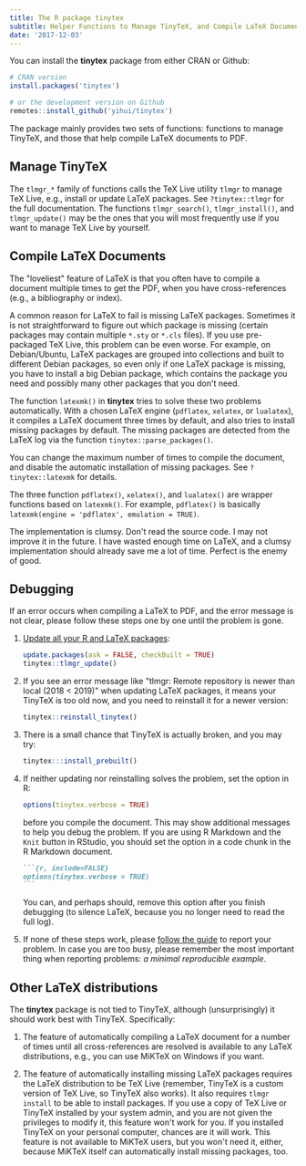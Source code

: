```yaml
---
title: The R package tinytex
subtitle: Helper Functions to Manage TinyTeX, and Compile LaTeX Documents
date: '2017-12-03'
---
```


You can install the **tinytex** package from either CRAN or Github:

```r
# CRAN version
install.packages('tinytex')

# or the development version on Github
remotes::install_github('yihui/tinytex')
```

The package mainly provides two sets of functions: functions to manage TinyTeX, and those that help compile LaTeX documents to PDF.

## Manage TinyTeX

The `tlmgr_*` family of functions calls the TeX Live utility `tlmgr` to manage TeX Live, e.g., install or update LaTeX packages. See `?tinytex::tlmgr` for the full documentation. The functions `tlmgr_search()`, `tlmgr_install()`, and `tlmgr_update()` may be the ones that you will most frequently use if you want to manage TeX Live by yourself.

## Compile LaTeX Documents

The "loveliest" feature of LaTeX is that you often have to compile a document multiple times to get the PDF, when you have cross-references (e.g., a bibliography or index).

A common reason for LaTeX to fail is missing LaTeX packages. Sometimes it is not straightforward to figure out which package is missing (certain packages may contain multiple `*.sty` or `*.cls` files). If you use pre-packaged TeX Live, this problem can be even worse. For example, on Debian/Ubuntu, LaTeX packages are grouped into collections and built to different Debian packages, so even only if one LaTeX package is missing, you have to install a big Debian package, which contains the package you need and possibly many other packages that you don't need.

The function `latexmk()` in **tinytex** tries to solve these two problems automatically. With a chosen LaTeX engine (`pdflatex`, `xelatex`, or `lualatex`), it compiles a LaTeX document three times by default, and also tries to install missing packages by default. The missing packages are detected from the LaTeX log via the function `tinytex::parse_packages()`.

You can change the maximum number of times to compile the document, and disable the automatic installation of missing packages. See `?tinytex::latexmk` for details.

The three function `pdflatex()`, `xelatex()`, and `lualatex()` are wrapper functions based on `latexmk()`. For example, `pdflatex()` is basically `latexmk(engine = 'pdflatex', emulation = TRUE)`.

The implementation is clumsy. Don't read the source code. I may not improve it in the future. I have wasted enough time on LaTeX, and a clumsy implementation should already save me a lot of time. Perfect is the enemy of good.

## Debugging

If an error occurs when compiling a LaTeX to PDF, and the error message is not clear, please follow these steps one by one until the problem is gone.

1. [Update all your R and LaTeX packages](/en/2017/05/when-in-doubt-upgrade/):

    ```r
    update.packages(ask = FALSE, checkBuilt = TRUE)
    tinytex::tlmgr_update()
    ```

1. If you see an error message like "tlmgr: Remote repository is newer than local (2018 < 2019)" when updating LaTeX packages, it means your TinyTeX is too old now, and you need to reinstall it for a newer version:

    ```r
    tinytex::reinstall_tinytex()
    ```

1. There is a small chance that TinyTeX is actually broken, and you may try:

    ```r
    tinytex:::install_prebuilt()
    ```

1. If neither updating nor reinstalling solves the problem, set the option in R:

    ```r
    options(tinytex.verbose = TRUE)
    ```

    before you compile the document. This may show additional messages to help you debug the problem. If you are using R Markdown and the `Knit` button in RStudio, you should set the option in a code chunk in the R Markdown document.
    
    ````md
    ```{r, include=FALSE}
    options(tinytex.verbose = TRUE)
    ```
    ````

    You can, and perhaps should, remove this option after you finish debugging (to silence LaTeX, because you no longer need to read the full log).

1.  If none of these steps work, please [follow the guide](/issue/) to report your problem. In case you are too busy, please remember the most important thing when reporting problems: _a minimal reproducible example_.

## Other LaTeX distributions

The **tinytex** package is not tied to TinyTeX, although (unsurprisingly) it should work best with TinyTeX. Specifically:

1. The feature of automatically compiling a LaTeX document for a number of times until all cross-references are resolved is available to any LaTeX distributions, e.g., you can use MiKTeX on Windows if you want. 

1. The feature of automatically installing missing LaTeX packages requires the LaTeX distribution to be TeX Live (remember, TinyTeX is a custom version of TeX Live, so TinyTeX also works). It also requires `tlmgr install` to be able to install packages. If you use a copy of TeX Live or TinyTeX installed by your system admin, and you are not given the privileges to modify it, this feature won't work for you. If you installed TinyTeX on your personal computer, chances are it will work. This feature is not available to MiKTeX users, but you won't need it, either, because MiKTeX itself can automatically install missing packages, too.
